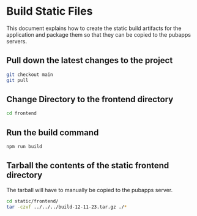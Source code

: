 # Build Static Files 

This document explains how to create the static build artifacts for the application and package them so that they can be copied to the pubapps servers. 

## Pull down the latest changes to the project

```bash
git checkout main
git pull
```
## Change Directory to the frontend directory

```bash 
cd frontend
```

## Run the build command 

```bash 
npm run build
```

## Tarball the contents of the static frontend directory 

The tarball will have to manually be copied to the pubapps server. 

```bash 
cd static/frontend/ 
tar -czvf ../../../build-12-11-23.tar.gz ./*
```